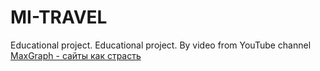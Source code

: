 # MI-TRAVEL
Educational project.
Educational project. By video from YouTube channel [MaxGraph - cайты как страсть](https://www.youtube.com/channel/UCxJyCit95jsb-JLE3kXnq1Q)
